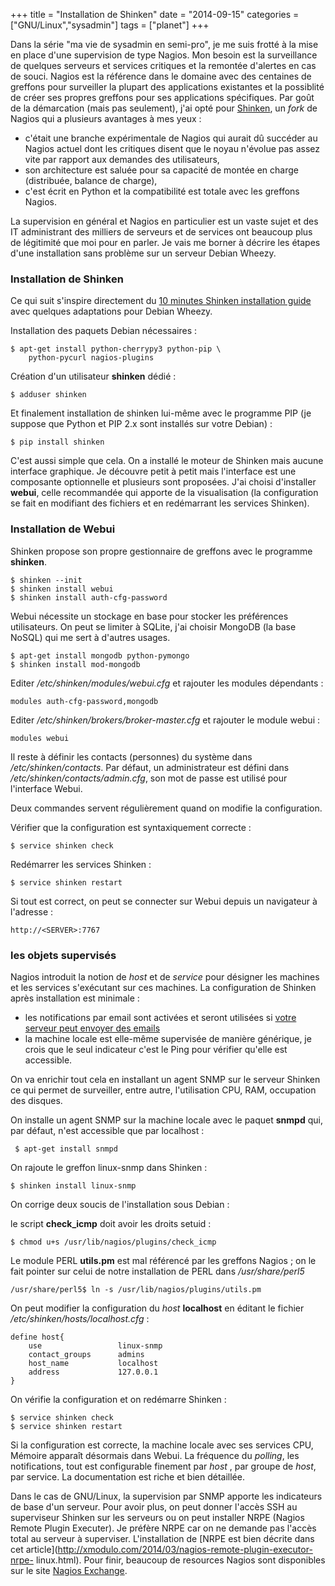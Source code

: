 +++
title = "Installation de Shinken"
date = "2014-09-15"
categories = ["GNU/Linux","sysadmin"]
tags = ["planet"]
+++

Dans la série "ma vie de sysadmin en semi-pro", je me suis frotté à la mise
en place d'une supervision de type Nagios. Mon besoin est la surveillance de
quelques serveurs et services critiques et la remontée d'alertes en cas de
souci. Nagios est la référence dans le domaine avec des centaines de greffons
pour surveiller la plupart des applications existantes et la possiblité de
créer ses propres greffons pour ses applications spécifiques. Par goût de la
démarcation (mais pas seulement), j'ai opté pour
[Shinken](https://fr.wikipedia.org/wiki/Shinken_%28logiciel%29), un
*fork* de Nagios qui a plusieurs avantages à mes yeux :

-   c'était une branche expérimentale de Nagios qui aurait dû succéder au Nagios actuel dont les critiques disent que le noyau n'évolue pas assez vite par rapport aux demandes des utilisateurs,
-   son architecture est saluée pour sa capacité de montée en charge (distribuée, balance de charge),
-   c'est écrit en Python et la compatibilité est totale avec les greffons Nagios.

La supervision en général et Nagios en particulier est un vaste sujet et des
IT administrant des milliers de serveurs et de services ont beaucoup plus de
légitimité que moi pour en parler. Je vais me borner à décrire les étapes
d'une installation sans problème sur un serveur Debian Wheezy.

### Installation de Shinken

Ce qui suit s'inspire directement du [10 minutes Shinken installation guide](https://shinken.readthedocs.org/en/latest/02_gettingstarted/installations/shinken-installation.html) avec quelques adaptations pour Debian Wheezy.

Installation des paquets Debian nécessaires :

    $ apt-get install python-cherrypy3 python-pip \
        python-pycurl nagios-plugins

Création d'un utilisateur **shinken** dédié :

    $ adduser shinken

Et finalement installation de shinken lui-même avec le programme PIP (je suppose que Python et PIP 2.x sont installés sur votre Debian) :

    $ pip install shinken

C'est aussi simple que cela. On a installé le moteur de Shinken mais aucune
interface graphique. Je découvre petit à petit mais l'interface est une
composante optionnelle et plusieurs sont proposées. J'ai choisi
d'installer **webui**, celle recommandée qui apporte de la visualisation (la
configuration se fait en modifiant des fichiers et en redémarrant les
services Shinken).

### Installation de Webui

Shinken propose son propre gestionnaire de greffons avec le programme **shinken**.

    $ shinken --init
    $ shinken install webui
    $ shinken install auth-cfg-password

Webui nécessite un stockage en base pour stocker les préférences
utilisateurs. On peut se limiter à SQLite, j'ai choisir MongoDB (la base
NoSQL) qui me sert à d'autres usages.

    $ apt-get install mongodb python-pymongo
    $ shinken install mod-mongodb

Editer */etc/shinken/modules/webui.cfg* et rajouter les modules dépendants :

    modules auth-cfg-password,mongodb

Editer */etc/shinken/brokers/broker-master.cfg* et rajouter le module webui :

    modules webui

Il reste à définir les contacts (personnes) du système dans
*/etc/shinken/contacts*. Par défaut, un administrateur est défini dans
*/etc/shinken/contacts/admin.cfg*, son mot de passe est utilisé pour
l'interface Webui.

Deux commandes servent régulièrement quand on modifie la configuration.

Vérifier que la configuration est syntaxiquement correcte :

    $ service shinken check

Redémarrer les services Shinken :

    $ service shinken restart

Si tout est correct, on peut se connecter sur Webui depuis un navigateur à l'adresse :

    http://<SERVER>:7767



### les objets supervisés

Nagios introduit la notion de *host* et de *service* pour désigner les
machines et les services s'exécutant sur ces machines. La configuration de
Shinken après installation est minimale :

-    les notifications par email sont activées et seront utilisées si [votre serveur peut envoyer des emails](http://blogduyax.madyanne.fr/smtp-relay-avec-qmail-sur-debian-wheezy.html)
-    la machine locale est elle-même supervisée de manière générique, je crois que le seul indicateur c'est le Ping pour vérifier qu'elle est accessible.

On va enrichir tout cela en installant un agent SNMP sur le serveur Shinken ce qui permet de surveiller, entre autre, l'utilisation CPU, RAM, occupation des disques.

On installe un agent SNMP sur la machine locale avec le paquet **snmpd** qui, par défaut, n'est accessible que par localhost :

     $ apt-get install snmpd

On rajoute le greffon linux-snmp dans Shinken :

    $ shinken install linux-snmp

On corrige deux soucis de l'installation sous Debian :

le script **check_icmp** doit avoir les droits setuid :

    $ chmod u+s /usr/lib/nagios/plugins/check_icmp

Le module PERL **utils.pm** est mal référencé par les greffons Nagios ; on le
fait pointer sur celui de notre installation de PERL dans */usr/share/perl5*

    /usr/share/perl5$ ln -s /usr/lib/nagios/plugins/utils.pm

On peut modifier la configuration du *host* **localhost** en éditant le fichier */etc/shinken/hosts/localhost.cfg* :

    define host{
        use                 linux-snmp
        contact_groups      admins
        host_name           localhost
        address             127.0.0.1
    }

On vérifie la configuration et on redémarre Shinken :

    $ service shinken check
    $ service shinken restart

Si la configuration est correcte, la machine locale avec ses services CPU,
Mémoire apparaît désormais dans Webui. La fréquence du *polling*, les
notifications, tout est configurable finement par *host* , par groupe de
*host*, par service. La documentation est riche et bien détaillée.

Dans le cas de GNU/Linux, la supervision par SNMP apporte les indicateurs de
base d'un serveur. Pour avoir plus, on peut donner l'accès SSH au superviseur
Shinken sur les serveurs ou on peut installer NRPE (Nagios Remote Plugin
Executer). Je préfère NRPE car on ne demande pas l'accès total au serveur à
superviser. L'installation de [NRPE est bien décrite dans cet
article](http://xmodulo.com/2014/03/nagios-remote-plugin-executor-nrpe-
linux.html). Pour finir, beaucoup de resources Nagios sont disponibles sur
le site [Nagios Exchange](http://exchange.nagios.org).







